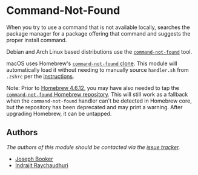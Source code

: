 # Command-Not-Found

When you try to use a command that is not available locally, searches the
package manager for a package offering that command and suggests the proper
install command.

Debian and Arch Linux based distributions use the [`command-not-found`][1] tool.

macOS uses Homebrew's [`command-not-found` clone][2]. This module will
automatically load it without needing to manually source `handler.sh` from
`.zshrc` per the [instructions][3].

Note: Prior to [Homebrew 4.6.12][4], you may have also needed to tap the
[`command-not-found` Homebrew repository][5]. This will still work as a
fallback when the `command-not-found` handler can't be detected in Homebrew
core, but the repository has been deprecated and may print a warning. After
upgrading Homebrew, it can be untapped.

## Authors

_The authors of this module should be contacted via the [issue tracker][6]._

- [Joseph Booker](https://github.com/sargas)
- [Indrajit Raychaudhuri](https://github.com/indrajitr)

[1]: https://code.launchpad.net/command-not-found
[2]: https://docs.brew.sh/Command-Not-Found
[3]: https://docs.brew.sh/Command-Not-Found#install
[4]: https://github.com/Homebrew/brew/releases/tag/4.6.12
[5]: https://github.com/Homebrew/homebrew-command-not-found
[6]: https://github.com/sorin-ionescu/prezto/issues
